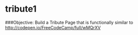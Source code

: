 # tribute1
###Objective: Build a Tribute Page that is functionally similar to http://codepen.io/FreeCodeCamp/full/wMQrXV
